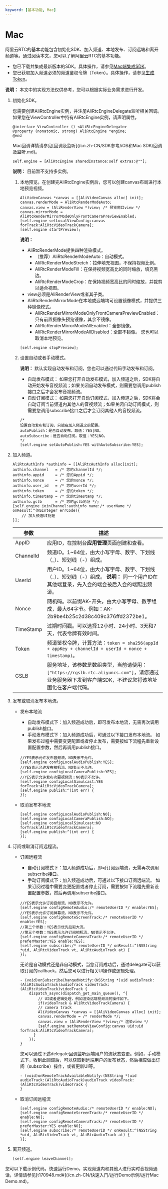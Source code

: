 ```yaml
---
keyword: [基本功能, Mac]
---
```


# Mac

阿里云RTC的基本功能包含初始化SDK、加入频道、本地发布、订阅远端和离开频道等。通过阅读本文，您可以了解阿里云RTC的基本功能。

-   您已下载并集成最新版本的SDK。具体操作，请参见[Mac端集成SDK](/cn.zh-CN/快速入门/集成客户端SDK/Mac.md)。
-   您已获取加入频道必须的频道鉴权令牌（Token）。具体操作，请参见[生成Token](/cn.zh-CN/基础功能/生成Token.md)。

**说明：** 本文中的实现方法仅供参考，您可以根据实际业务需求进行开发。

1.  初始化SDK。

    您需要创建AliRtcEngine实例，并注册AliRtcEngineDelegate监听相关回调。如果您在ViewController中持有AliRtcEngine实例，请声明属性。

    ```
    @interface ViewController () <AliRtcEngineDelegate>
    @property (nonatomic, strong) AliRtcEngine *engine;
    @end          
    ```

    Mac回调详情请参见[回调及监听](/cn.zh-CN/SDK参考/iOS和Mac SDK/回调及监听.md)。

    ```
    self.engine = [AliRtcEngine sharedInstance:self extras:@""];            
    ```

    **说明：** 目前暂不支持多实例。

    1.  本地预览。在创建完AliRtcEngine实例后，您可以创建canvas布局进行本地预览视频。

        ```
        AliVideoCanvas *canvas = [[AliVideoCanvas alloc] init];
        canvas.renderMode = AliRtcRenderModeAuto;
        canvas.view = (AliRenderView *)view; /* 预览窗口view */
        canvas.mirrorMode = AliRtcRenderMirrorModeOnlyFrontCameraPreviewEnabled;
        [self.engine setLocalViewConfig:canvas forTrack:AliRtcVideoTrackCamera];
        [self.engine startPreview];           
        ```

        **说明：**

        -   AliRtcRenderMode提供四种渲染模式。
            -   （推荐）AliRtcRenderModeAuto：自动模式。
            -   AliRtcRenderModeStretch：拉伸填充视图，不保持视频比例。
            -   AliRtcRenderModeFill：在保持视频宽高比的同时缩放，填充黑边。
            -   AliRtcRenderModeCrop：在保持视频宽高比的同时缩放，并裁剪以适合视图。
        -   view必须是AliRenderView或者其子类。
        -   AliRtcRenderMirrorMode在本地或远端均可设置镜像模式，并提供三种镜像模式。
            -   AliRtcRenderMirrorModeOnlyFrontCameraPreviewEnabled：只有前置摄像头预览镜像，其余不镜像。
            -   AliRtcRenderMirrorModeAllEnabled：全部镜像。
            -   AliRtcRenderMirrorModeAllDisabled：全部不镜像。
        您也可以取消本地预览。

        ```
        [self.engine stopPreview];           
        ```

    2.  设置自动或者手动模式。

        **说明：** 默认实现自动发布和订阅，您也可以通过代码手动发布和订阅。

        -   自动发布模式： 如果您打开自动发布模式，加入频道之后，SDK将自动开始发布音视频流；如果关闭自动发布模式，则需要您调用publish接口之后才会发布音视频流。
        -   自动订阅模式： 如果您打开自动订阅模式，加入频道之后，SDK将会自动订阅当前频道内其他人的音视频流；如果关闭自动订阅模式，则需要您调用subscribe接口之后才会订阅其他人的音视频流。
        ```
        /*
        设置自动发布和订阅，只能在加入频道之前配置。
        autoPublish：是否自动发布。取值：YES|NO。
        autoSubscribe：是否自动订阅。取值：YES|NO。
        */ 
        [self.engine setAutoPublish:YES withAutoSubscribe:YES];          
        ```

2.  加入频道。

    ```
    AliRtcAuthInfo *authinfo = [[AliRtcAuthInfo alloc]init];
    authinfo.channel   = /* 您的channelId */;
    authinfo.appid     = /* 您的Appid */;
    authinfo.nonce     = /* 您的nonce */;
    authinfo.user_id   = /* 您的userId */;
    authinfo.token     = /* 您的token */;
    authinfo.timestamp = /* 您的timestamp */;
    authinfo.gslb      = /* 您的gslb地址 */;
    [self.engine joinChannel:authinfo name:/* userName */ onResult:^(NSInteger errCode){
        // 加入频道UI处理
    }]; 
    ```

    |参数|描述|
    |--|--|
    |AppID|应用ID，在控制台**应用管理**页面创建和查看。|
    |ChannelId|频道ID。1~64位，由大小写字母、数字、下划线（\_）、短划线（-）组成。|
    |UserId|用户ID。1~64位，由大小写字母、数字、下划线（\_）、短划线（-）组成。 **说明：** 同一个用户ID在其他端登录，先入会的端会被后入会的端踢出频道。 |
    |Nonce|随机码。以前缀AK-开头，由大小写字母、数字组成，最大64字节。例如：AK-2b9be4b25c2d38c409c376ffd2372be1。|
    |TimeStamp|过期时间戳。可以选择12小时、24小时、3天和7天，代表令牌有效时间。|
    |Token|频道鉴权令牌，计算方法：`token = sha256(appId + appKey + channelId + userId + nonce + timestamp)`。|
    |GSLB|服务地址，该参数是数组类型，当前请使用：`["https://rgslb.rtc.aliyuncs.com"]`，请您通过业务服务器下发到客户端SDK，不建议您将该地址固化在客户端代码。|

3.  发布或取消发布本地流。

    -   发布本地流

        -   自动发布模式下：加入频道成功后，即可发布本地流，无需再次调用publish接口。
        -   手动发布模式下：加入频道成功后，可通过以下接口发布本地流。
        如果发布过程中需要变更配置或者停止发布，需要按如下流程先重新设置配置参数，然后再调用publish接口。

        ```
        //YES表示允许发布音频流，NO表示不允许。
        [self.engine configLocalAudioPublish:YES];
        //YES表示允许发布相机流，NO表示不允许。
        [self.engine configLocalCameraPublish:YES];
        //YES表示允许发布次要视频流；NO表示不允许。
        [self.engine configLocalSimulcast:YES forTrack:AliRtcVideoTrackCamera];
        [self.engine publish:^(int err) {
        }];           
        ```

    -   取消发布本地流

        ```
        [self.engine configLocalAudioPublish:NO];
        [self.engine configLocalCameraPublish:NO];
        [self.engine configLocalSimulcast:NO forTrack:AliRtcVideoTrackCamera];
        [self.engine publish:^(int err) {
        }];          
        ```

4.  订阅或取消订阅远程流。

    -   订阅远程流

        -   自动订阅模式下：加入频道成功后，即可订阅远端流，无需再次调用subscribe接口。
        -   手动订阅模式下：加入频道成功后，可通过以下接口订阅远端流。
        如果订阅过程中需要变更配置或者停止订阅，需要按如下流程先重新设置配置参数，然后再调用subscribe接口。

        ```
        //YES表示允许订阅音频流，NO表示不允许。
        [self.engine configRemoteAudio:/* remoteUserID */ enable:YES];
        //YES表示允许订阅屏幕流，NO表示不允许。
        [self.engine configRemoteScreenTrack:/* remoteUserID */ enable:YES];
        //第二个参数：YES表示优先拉取大流。
        //第三个参数：YES表示允许订阅相机流，NO表示不允许。
        [self.engine configRemoteCameraTrack:/* remoteUserID */ preferMaster:YES enable:YES];
        [self.engine subscribe:/* remoteUserID */ onResult:^(NSString *uid, AliRtcVideoTrack vt, AliRtcAudioTrack at) {
        }];          
        ```

        无论是自动模式还是非自动模式，当您订阅成功后，通过delegate可以获取订阅的callback，然后您可以进行相关UI操作或逻辑处理。

        ```
        - (void)onSubscribeChangedNotify:(NSString *)uid audioTrack:(AliRtcAudioTrack)audioTrack videoTrack:(AliRtcVideoTrack)videoTrack {
            dispatch_async(dispatch_get_main_queue(), ^{
                // UI或者逻辑处理，例如渲染远端视频流的操作如下。
                if(videoTrack & AliRtcVideoTrackCamera) {
                // camera track
                AliVideoCanvas *canvas = [[AliVideoCanvas alloc] init];
                canvas.renderMode = /* renderMode */;
                canvas.view = (AliRenderView *)view;/* 渲染view */
                [self.engine setRemoteViewConfig:canvas uid:uid forTrack:AliRtcVideoTrackCamera];
              }
            });
        }           
        ```

        您可以通过下述delegate回调监听远端用户的流状态变更。例如，手动模式下，收到此回调后，可以获取到远端用户的发布状态，然后相应做出订阅（subscribe）操作，或者更新UI等。

        ```
        - (void)onRemoteTrackAvailableNotify:(NSString *)uid audioTrack:(AliRtcAudioTrack)audioTrack videoTrack:(AliRtcVideoTrack)videoTrack {
        }           
        ```

    -   取消订阅远程流

        ```
        [self.engine configRemoteAudio:/* remoteUserID */ enable:NO];
        [self.engine configRemoteScreenTrack:/* remoteUserID */ enable:NO];
        [self.engine configRemoteCameraTrack:/* remoteUserID */ preferMaster:YES enable:NO];
        [self.engine subscribe:/* remoteUserID */ onResult:^(NSString *uid, AliRtcVideoTrack vt, AliRtcAudioTrack at) {
        }];            
        ```

5.  离开频道。

    ```
    [self.engine leaveChannel];           
    ```


您可以下载示例代码，快速运行Demo，实现频道内和其他人进行实时音视频通话，详情请参见[t170948.md\#](/cn.zh-CN/快速入门/运行Demo示例/运行Mac Demo.md)。

